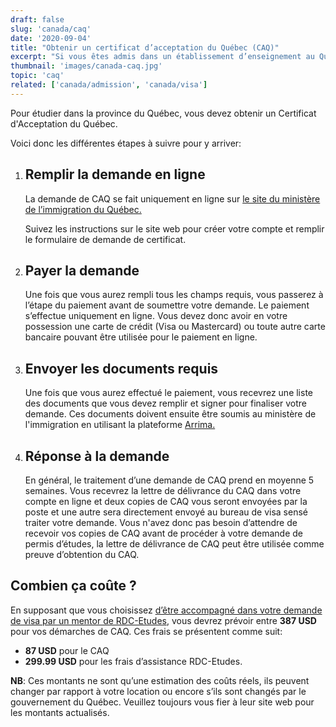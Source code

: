 ```yaml
---
draft: false
slug: 'canada/caq'
date: '2020-09-04'
title: "Obtenir un certificat d’acceptation du Québec (CAQ)"
excerpt: "Si vous êtes admis dans un établissement d’enseignement au Québec, vous devez au préalable obtenir un certificat d’acceptation du Québec (CAQ) avant de présenter votre demande de visa. Ce guide vous explique comment vous y prendre."
thumbnail: 'images/canada-caq.jpg'
topic: 'caq'
related: ['canada/admission', 'canada/visa']
---
```

Pour étudier dans la province du Québec, vous devez obtenir un Certificat d'Acceptation du Québec.

Voici donc les différentes étapes à suivre pour y arriver:

1.  ## Remplir la demande en ligne

    La demande de CAQ se fait uniquement en ligne sur <a href="https://www.immigration-quebec.gouv.qc.ca/fr/services/caq-electronique/nouvelle-demande.html" target="_blank" rel="nofollow noopener">le site du ministère de l’immigration du Québec.</a>
    
    Suivez les instructions sur le site web pour créer votre compte et remplir le formulaire de demande de certificat.

2.  ## Payer la demande

    Une fois que vous aurez rempli tous les champs requis, vous passerez à l’étape du paiement avant de soumettre votre demande. Le paiement s’effectue uniquement en ligne. Vous devez donc avoir en votre possession une carte de crédit (Visa ou Mastercard) ou toute autre carte bancaire pouvant être utilisée pour le paiement en ligne.

3.  ## Envoyer les documents requis

    Une fois que vous aurez effectué le paiement, vous recevrez une liste des documents que vous devez remplir et signer pour finaliser votre demande.
    Ces documents doivent ensuite être soumis au ministère de l'immigration en utilisant la plateforme <a href="http://www.immigration-quebec.gouv.qc.ca/fr/informations/arrima/depot-documents.html" target="_blank" rel="nofollow noopener">Arrima.</a>

4. ## Réponse à la demande
    En général, le traitement d’une demande de CAQ prend en moyenne 5 semaines. Vous recevrez la lettre de délivrance du CAQ dans votre compte en ligne et deux copies de CAQ vous seront envoyées par la poste et une autre sera directement envoyé au bureau de visa sensé traiter votre demande.
    Vous n'avez donc pas besoin d’attendre de recevoir vos copies de CAQ avant de procéder à votre demande de permis d’études, la lettre de délivrance de CAQ peut être utilisée comme preuve d’obtention du CAQ.

## Combien ça coûte ?

En supposant que vous choisissez [d’être accompagné dans votre demande de visa par un mentor de RDC-Etudes](/accompagnement), vous devrez prévoir entre **387 USD** pour vos démarches de CAQ.
Ces frais se présentent comme suit:

- **87 USD** pour le CAQ
- **299.99 USD** pour les frais d’assistance RDC-Etudes.

**NB**: Ces montants ne sont qu’une estimation des coûts réels, ils peuvent changer par rapport à votre location ou encore s’ils sont changés par le gouvernement du Québec. Veuillez toujours vous fier à leur site web pour les montants actualisés.
